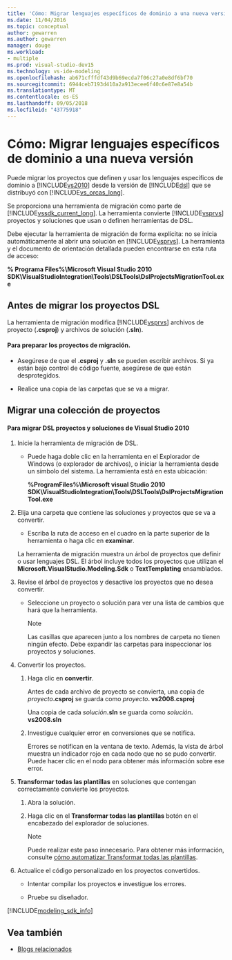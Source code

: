 ```yaml
---
title: 'Cómo: Migrar lenguajes específicos de dominio a una nueva versión'
ms.date: 11/04/2016
ms.topic: conceptual
author: gewarren
ms.author: gewarren
manager: douge
ms.workload:
- multiple
ms.prod: visual-studio-dev15
ms.technology: vs-ide-modeling
ms.openlocfilehash: ab671cfffdf43d9b69ecda7f06c27a0e8df6bf70
ms.sourcegitcommit: 6944ceb7193d410a2a913ecee6f40c6e87e8a54b
ms.translationtype: MT
ms.contentlocale: es-ES
ms.lasthandoff: 09/05/2018
ms.locfileid: "43775918"
---
```

# <a name="how-to-migrate-a-domain-specific-language-to-a-new-version"></a>Cómo: Migrar lenguajes específicos de dominio a una nueva versión
Puede migrar los proyectos que definen y usar los lenguajes específicos de dominio a [!INCLUDE[vs2010](../misc/includes/vs2010_md.md)] desde la versión de [!INCLUDE[dsl](../modeling/includes/dsl_md.md)] que se distribuyó con [!INCLUDE[vs_orcas_long](../debugger/includes/vs_orcas_long_md.md)].

 Se proporciona una herramienta de migración como parte de [!INCLUDE[vssdk_current_long](../misc/includes/vssdk_current_long_md.md)]. La herramienta convierte [!INCLUDE[vsprvs](../code-quality/includes/vsprvs_md.md)] proyectos y soluciones que usan o definen herramientas de DSL.

 Debe ejecutar la herramienta de migración de forma explícita: no se inicia automáticamente al abrir una solución en [!INCLUDE[vsprvs](../code-quality/includes/vsprvs_md.md)]. La herramienta y el documento de orientación detallada pueden encontrarse en esta ruta de acceso:

 **% Programa Files%\Microsoft Visual Studio 2010 SDK\VisualStudioIntegration\Tools\DSLTools\DslProjectsMigrationTool.exe**

## <a name="before-you-migrate-your-dsl-projects"></a>Antes de migrar los proyectos DSL
 La herramienta de migración modifica [!INCLUDE[vsprvs](../code-quality/includes/vsprvs_md.md)] archivos de proyecto (**.csproj**) y archivos de solución (**.sln**).

#### <a name="to-prepare-projects-for-migration"></a>Para preparar los proyectos de migración.

-   Asegúrese de que el **.csproj** y **.sln** se pueden escribir archivos. Si ya están bajo control de código fuente, asegúrese de que están desprotegidos.

-   Realice una copia de las carpetas que se va a migrar.

## <a name="migrating-a-collection-of-projects"></a>Migrar una colección de proyectos

#### <a name="to-migrate-dsl-projects-and-solutions-to-visual-studio-2010"></a>Para migrar DSL proyectos y soluciones de Visual Studio 2010

1.  Inicie la herramienta de migración de DSL.

    -   Puede haga doble clic en la herramienta en el Explorador de Windows (o explorador de archivos), o iniciar la herramienta desde un símbolo del sistema. La herramienta está en esta ubicación:

         **%ProgramFiles%\Microsoft visual Studio 2010 SDK\VisualStudioIntegration\Tools\DSLTools\DslProjectsMigrationTool.exe**

2.  Elija una carpeta que contiene las soluciones y proyectos que se va a convertir.

    -   Escriba la ruta de acceso en el cuadro en la parte superior de la herramienta o haga clic en **examinar**.

     La herramienta de migración muestra un árbol de proyectos que definir o usar lenguajes DSL. El árbol incluye todos los proyectos que utilizan el **Microsoft.VisualStudio.Modeling.Sdk** o **TextTemplating** ensamblados.

3.  Revise el árbol de proyectos y desactive los proyectos que no desea convertir.

    -   Seleccione un proyecto o solución para ver una lista de cambios que hará que la herramienta.

        > [!NOTE]
        >  Las casillas que aparecen junto a los nombres de carpeta no tienen ningún efecto. Debe expandir las carpetas para inspeccionar los proyectos y soluciones.

4.  Convertir los proyectos.

    1.  Haga clic en **convertir**.

         Antes de cada archivo de proyecto se convierta, una copia de _proyecto_**.csproj** se guarda como _proyecto_**. vs2008.csproj**

         Una copia de cada _solución_**.sln** se guarda como _solución_**. vs2008.sln**

    2.  Investigue cualquier error en conversiones que se notifica.

         Errores se notifican en la ventana de texto. Además, la vista de árbol muestra un indicador rojo en cada nodo que no se pudo convertir. Puede hacer clic en el nodo para obtener más información sobre ese error.

5.  **Transformar todas las plantillas** en soluciones que contengan correctamente convierte los proyectos.

    1.  Abra la solución.

    2.  Haga clic en el **Transformar todas las plantillas** botón en el encabezado del explorador de soluciones.

        > [!NOTE]
        >  Puede realizar este paso innecesario. Para obtener más información, consulte [cómo automatizar Transformar todas las plantillas](http://msdn.microsoft.com/b63cfe20-fe5e-47cc-9506-59b29bca768a).

6.  Actualice el código personalizado en los proyectos convertidos.

    -   Intentar compilar los proyectos e investigue los errores.

    -   Pruebe su diseñador.


[!INCLUDE[modeling_sdk_info](includes/modeling_sdk_info.md)]

## <a name="see-also"></a>Vea también

- [Blogs relacionados](https://blogs.msdn.microsoft.com/visualstudioalm/tag/code-index/)